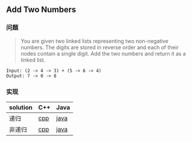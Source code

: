 ## Add Two Numbers

### 问题

>You are given two linked lists representing two non-negative numbers. The digits are stored in reverse order and each of their nodes contain a single digit. Add the two numbers and return it as a linked list.

```
Input: (2 -> 4 -> 3) + (5 -> 6 -> 4)
Output: 7 -> 0 -> 8
```

### 实现

| solution | C++ | Java
|---|---|---|
| 递归 | [cpp](https://github.com/patricklin2018/LeetCode/blob/master/code/2%20-%20Add%20Two%20Numbers/cpp/solution2.cpp)   | [java](https://github.com/patricklin2018/LeetCode/tree/master/code/2%20-%20Add%20Two%20Numbers/java/Solution2.java) |
| 非递归 | [cpp](https://github.com/patricklin2018/LeetCode/blob/master/code/2%20-%20Add%20Two%20Numbers/cpp/solution.cpp)  | [java](https://github.com/patricklin2018/LeetCode/tree/master/code/2%20-%20Add%20Two%20Numbers/java/Solution.java)  |